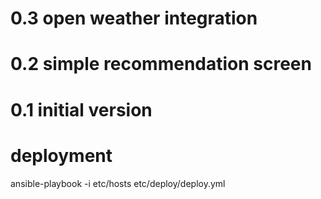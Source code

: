 # 0.3 open weather integration

# 0.2 simple recommendation screen

# 0.1 initial version

# deployment
ansible-playbook -i etc/hosts etc/deploy/deploy.yml
